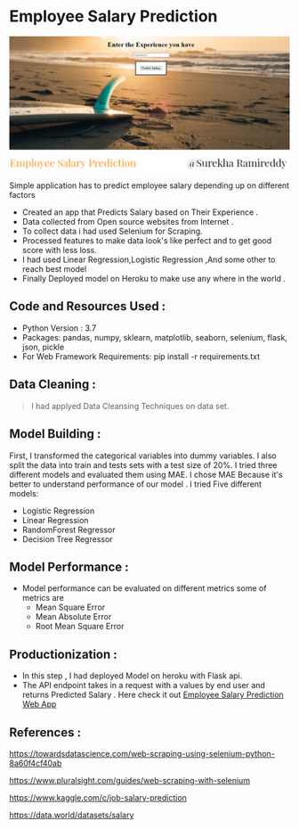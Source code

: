# Employee Salary Prediction 
![](static/images/21.png)

Simple application has to predict employee salary depending up on different factors
* Created an app that Predicts Salary based on Their Experience .
* Data collected from Open source websites from Internet .
* To collect data i had used Selenium for Scraping.
* Processed features to make data look's like perfect and to get good score with less loss.
* I had used Linear Regression,Logistic Regression ,And some other to reach best model
* Finally Deployed model on Heroku to make use any where in the world .

## Code and Resources Used :
* Python Version : 3.7
* Packages: pandas, numpy, sklearn, matplotlib, seaborn, selenium, flask, json, pickle
* For Web Framework Requirements: pip install -r requirements.txt


## Data Cleaning :
> I had applyed Data Cleansing Techniques on data set.

## Model Building :
First, I transformed the categorical variables into dummy variables. I also split the data into train and tests sets with a test size of 20%.
I tried three different models and evaluated them using  MAE. I chose MAE Because it's better to understand performance of our model .
I tried Five different models:

* Logistic Regression
* Linear Regression
* RandomForest Regressor
* Decision Tree Regressor

## Model Performance :
* Model performance can be evaluated on different metrics some of metrics are 
  * Mean Square Error
  * Mean Absolute Error
  * Root Mean Square Error 
## Productionization :
* In this step , I had deployed Model on heroku with Flask api.
* The API endpoint takes in a request with a values by end user and returns Predicted Salary . Here check it out  [Employee Salary Prediction Web App](https://salarypredictionex.herokuapp.com/)


## References :
https://towardsdatascience.com/web-scraping-using-selenium-python-8a60f4cf40ab  <br>

https://www.pluralsight.com/guides/web-scraping-with-selenium <br>
 
https://www.kaggle.com/c/job-salary-prediction  <br>

https://data.world/datasets/salary <br>
